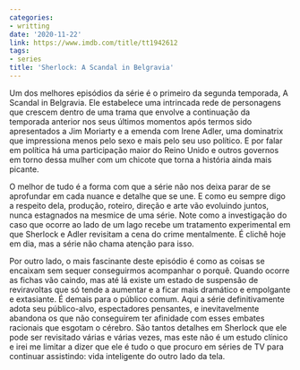 ```yaml
---
categories:
- writting
date: '2020-11-22'
link: https://www.imdb.com/title/tt1942612
tags:
- series
title: 'Sherlock: A Scandal in Belgravia'
---
```


Um dos melhores episódios da série é o primeiro da segunda temporada, A Scandal in Belgravia. Ele estabelece uma intrincada rede de personagens que crescem dentro de uma trama que envolve a continuação da temporada anterior nos seus últimos momentos após termos sido apresentados a Jim Moriarty e a emenda com Irene Adler, uma dominatrix que impressiona menos pelo sexo e mais pelo seu uso político. E por falar em política há uma participação maior do Reino Unido e outros governos em torno dessa mulher com um chicote que torna a história ainda mais picante.

O melhor de tudo é a forma com que a série não nos deixa parar de se aprofundar em cada nuance e detalhe que se une. E como eu sempre digo a respeito dela, produção, roteiro, direção e arte vão evoluindo juntos, nunca estagnados na mesmice de uma série. Note como a investigação do caso que ocorre ao lado de um lago recebe um tratamento experimental em que Sherlock e Adler revisitam a cena do crime mentalmente. É clichê hoje em dia, mas a série não chama atenção para isso.

Por outro lado, o mais fascinante deste episódio é como as coisas se encaixam sem sequer conseguirmos acompanhar o porquê. Quando ocorre as fichas vão caindo, mas até lá existe um estado de suspensão de reviravoltas que só tende a aumentar e a ficar mais dramático e empolgante e extasiante. É demais para o público comum. Aqui a série definitivamente adota seu público-alvo, espectadores pensantes, e inevitavelmente abandona os que não conseguirem ter afinidade com esses embates racionais que esgotam o cérebro. São tantos detalhes em Sherlock que ele pode ser revisitado várias e várias vezes, mas este não é um estudo clínico e irei me limitar a dizer que ele é tudo o que procuro em séries de TV para continuar assistindo: vida inteligente do outro lado da tela.

